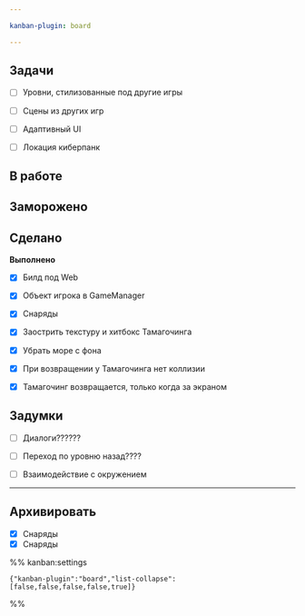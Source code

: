 ```yaml
---

kanban-plugin: board

---
```


## Задачи

- [ ] Уровни, стилизованные под другие игры
- [ ] Сцены из других игр
- [ ] Адаптивный UI
- [ ] Локация киберпанк


## В работе



## Заморожено



## Сделано

**Выполнено**
- [x] Билд под Web
- [x] Объект игрока в GameManager
- [x] Снаряды
- [x] Заострить текстуру и хитбокс Тамагочинга
- [x] Убрать море с фона
- [x] При возвращении у Тамагочинга нет коллизии
- [x] Тамагочинг возвращается, только когда за экраном


## Задумки

- [ ] Диалоги??????
- [ ] Переход по уровню назад????
- [ ] Взаимодействие с окружением


***

## Архивировать

- [x] Снаряды
- [x] Снаряды

%% kanban:settings
```
{"kanban-plugin":"board","list-collapse":[false,false,false,false,true]}
```
%%